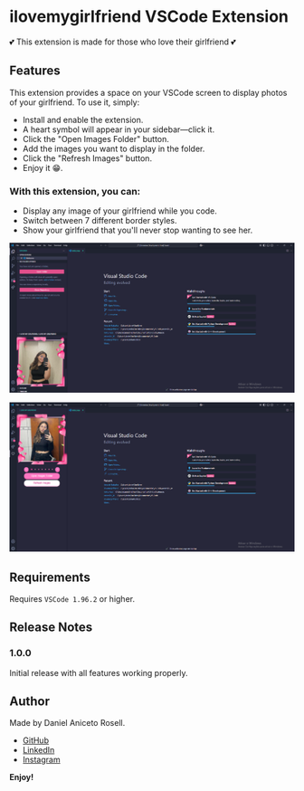 # ilovemygirlfriend VSCode Extension

💕 This extension is made for those who love their girlfriend 💕

## Features

This extension provides a space on your VSCode screen to display photos of your girlfriend. To use it, simply:

- Install and enable the extension.  
- A heart symbol will appear in your sidebar—click it.  
- Click the "Open Images Folder" button.  
- Add the images you want to display in the folder.  
- Click the "Refresh Images" button.  
- Enjoy it 😁.

### With this extension, you can:
- Display any image of your girlfriend while you code.  
- Switch between 7 different border styles.  
- Show your girlfriend that you'll never stop wanting to see her.

![Loading...](https://raw.githubusercontent.com/DanielRosell06/I-Love-My-Girlfriend-VSCode-Extension/main/assets/ILoveMyGirlfriendBanner.png)

![Loading...](https://raw.githubusercontent.com/DanielRosell06/I-Love-My-Girlfriend-VSCode-Extension/main/assets/ILoveMyGirlfriendBanner01.png)



## Requirements

Requires `VSCode 1.96.2` or higher.

## Release Notes

### 1.0.0

Initial release with all features working properly.

## Author

Made by Daniel Aniceto Rosell.

- [GitHub](https://github.com/DanielRosell06)  
- [LinkedIn](https://www.linkedin.com/in/daniel-rosell-48bb48305/)  
- [Instagram](https://www.instagram.com/daniel_rosell_06/)

**Enjoy!**
